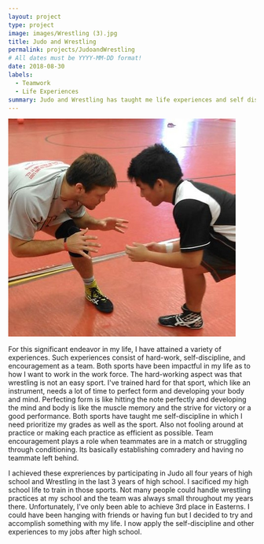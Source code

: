 ```yaml
---
layout: project
type: project
image: images/Wrestling (3).jpg
title: Judo and Wrestling
permalink: projects/JudoandWrestling
# All dates must be YYYY-MM-DD format!
date: 2018-08-30
labels:
  - Teamwork
  - Life Experiences
summary: Judo and Wrestling has taught me life experiences and self discipline.
---
```


<img class="ui medium right floated rounded image" src="../images/Wrestling (3).jpg">



  For this significant endeavor in my life, I have attained a variety of experiences. Such experiences consist of hard-work,
self-discipline, and encouragement as a team. Both sports have been impactful in my life as to how I want to work in the work force.
The hard-working aspect was that wrestling is not an easy sport. I've trained hard for that sport, which like an instrument, needs a lot of time to perfect form and developing your body and mind. Perfecting form is like hitting the note perfectly and developing the mind and body is like the muscle memory and the strive for victory or a good performance. Both sports have taught me self-discipline in which I need prioritize my grades as well as the sport. Also not fooling around at practice or making each practice as efficient as possible.
Team encouragement plays a role when teammates are in a match or struggling through conditioning. Its basically establishing comradery and 
having no teammate left behind.

  I achieved these expreriences by participating in Judo all four years of high school and Wrestling in the last 3 years of high school.
I sacificed my high school life to train in those sports. Not many people could handle wrestling practices at my school and the 
team was always small throughout my years there. Unfortunately, I've only been able to achieve 3rd place in Easterns. I could have been hanging with friends or having fun but I decided to try and accomplish something with my life. I now apply the self-discipline and other experiences to my jobs after high school.
